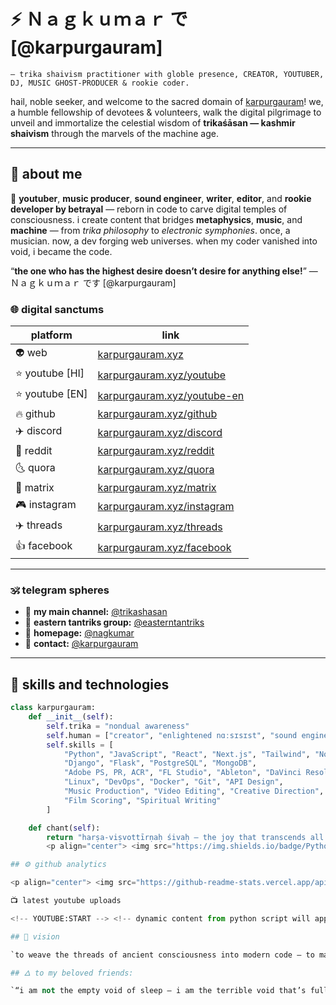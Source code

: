 # ⚡ Ｎａｇｋｕｍａｒ で [@karpurgauram] 

`— trika shaivism practitioner with globle presence, CREATOR, YOUTUBER, DJ, MUSIC GHOST-PRODUCER & rookie coder.`

hail, noble seeker, and welcome to the sacred domain of [karpurgauram](https://karpurgauram.xyz/)!
we, a humble fellowship of devotees & volunteers, walk the digital pilgrimage to unveil and immortalize the celestial wisdom of **trikaśāsan — kashmir shaivism** through the marvels of the machine age.  

---

## 🌺 about me  

🎥 **youtuber**, **music producer**, **sound engineer**, **writer**, **editor**, and **rookie developer by betrayal** — reborn in code to carve digital temples of consciousness. i create content that bridges **metaphysics**, **music**, and **machine** — from *trika philosophy* to *electronic symphonies*. once, a musician. now, a dev forging web universes. when my coder vanished into void, i became the code.

“**the one who has the highest desire doesn’t desire for anything else!**”  — Ｎａｇｋｕｍａｒ です [@karpurgauram]

### 🌐 digital sanctums

| platform | link |
|-----------|------|
| 👽 web | [karpurgauram.xyz](https://karpurgauram.xyz) |
| ⭐️ youtube [HI] | [karpurgauram.xyz/youtube](https://karpurgauram.xyz/youtube) |
| ⭐️ youtube [EN] | [karpurgauram.xyz/youtube-en](https://karpurgauram.xyz/youtube-en) |
| 🔥 github | [karpurgauram.xyz/github](https://karpurgauram.xyz/github) |
| ✈️ discord | [karpurgauram.xyz/discord](https://karpurgauram.xyz/discord) |
| 💎 reddit | [karpurgauram.xyz/reddit](https://karpurgauram.xyz/reddit) |
| 🌜 quora | [karpurgauram.xyz/quora](https://karpurgauram.xyz/quora) |
| 🙂 matrix | [karpurgauram.xyz/matrix](https://karpurgauram.xyz/matrix) |
| 🎮 instagram | [karpurgauram.xyz/instagram](https://karpurgauram.xyz/instagram) |
| ✈️ threads | [karpurgauram.xyz/threads](https://karpurgauram.xyz/threads) |
| 👍 facebook | [karpurgauram.xyz/facebook](https://karpurgauram.xyz/facebook) |

---

### 🕉️ telegram spheres

- 🐍 **my main channel:** [@trikashasan](https://t.me/trikashasan)  
- 🧿 **eastern tantriks group:** [@easterntantriks](https://t.me/easterntantriks)  
- 🌸 **homepage:** [@nagkumar](https://t.me/nagkumar)  
- 🔮 **contact:** [@karpurgauram](https://t.me/karpurgauram)  

---

## 🧠 skills and technologies

```python
class karpurgauram:
    def __init__(self):
        self.trika = "nondual awareness"
        self.human = ["creator", "enlightened nɑːsɪsɪst", "sound engineer"]
        self.skills = [
            "Python", "JavaScript", "React", "Next.js", "Tailwind", "Node.js",
            "Django", "Flask", "PostgreSQL", "MongoDB",
            "Adobe PS, PR, ACR", "FL Studio", "Ableton", "DaVinci Resolve",
            "Linux", "DevOps", "Docker", "Git", "API Design",
            "Music Production", "Video Editing", "Creative Direction",
            "Film Scoring", "Spiritual Writing"
        ]

    def chant(self):
        return "harṣa-viṣvottīrṇaḥ śivaḥ — the joy that transcends all worlds"
        <p align="center"> <img src="https://img.shields.io/badge/Python-%23121011.svg?&style=for-the-badge&logo=python&logoColor=ffdd54&labelColor=000000&color=gradient" /> <img src="https://img.shields.io/badge/React-%2300d8ff.svg?&style=for-the-badge&logo=react&logoColor=white&labelColor=000000&color=gradient" /> <img src="https://img.shields.io/badge/Next.js-%23000000.svg?&style=for-the-badge&logo=nextdotjs&logoColor=white&labelColor=000000&color=gradient" /> <img src="https://img.shields.io/badge/Linux-%23FCC624.svg?&style=for-the-badge&logo=linux&logoColor=black&labelColor=000000&color=gradient" /> <img src="https://img.shields.io/badge/FL%20Studio-%23ff7518.svg?&style=for-the-badge&logo=flstudio&logoColor=white&labelColor=000000&color=gradient" /> <img src="https://img.shields.io/badge/Premiere%20Pro-%239999FF.svg?&style=for-the-badge&logo=adobepremierepro&logoColor=white&labelColor=000000&color=gradient" /> <img src="https://img.shields.io/badge/After%20Effects-%239999FF.svg?&style=for-the-badge&logo=adobeaftereffects&logoColor=white&labelColor=000000&color=gradient" /> <img src="https://img.shields.io/badge/Photoshop-%231FA1F1.svg?&style=for-the-badge&logo=adobephotoshop&logoColor=white&labelColor=000000&color=gradient" /> <img src="https://img.shields.io/badge/Docker-%232496ED.svg?&style=for-the-badge&logo=docker&logoColor=white&labelColor=000000&color=gradient" /> <img src="https://img.shields.io/badge/Node.js-%23339933.svg?&style=for-the-badge&logo=nodedotjs&logoColor=white&labelColor=000000&color=gradient" /> </p> ```

## ⚙️ github analytics

<p align="center"> <img src="https://github-readme-stats.vercel.app/api?username=karpurgauram&show_icons=true&theme=radical&count_private=true" height="180em" /> <img src="https://github-readme-stats.vercel.app/api/top-langs/?username=karpurgauram&layout=compact&theme=radical" height="180em" /> </p> <p align="center"> <img src="https://github-readme-streak-stats.herokuapp.com?user=karpurgauram&theme=radical&date_format=j%20M%5B%20Y%5D" /> </p>

📺 latest youtube uploads

<!-- YOUTUBE:START --> <!-- dynamic content from python script will appear here --> <!-- YOUTUBE:END -->

## 🌌 vision

`to weave the threads of ancient consciousness into modern code — to make trikaśāsan not a doctrine, but a digital reality.`

## 🜂 to my beloved friends:

`“i am not the empty void of sleep — i am the terrible void that’s fullness itself.”` `“may the code awaken, and the individual dissolve.”`
